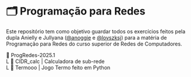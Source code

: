 # 🗂️ Programação para Redes
Este repositório tem como objetivo guardar todos os exercícios feitos pela dupla Anielly e Jullyana ([@anoggie](https://www.github.com/anoggie) e [@lovszksj](https://www.github.com/lovszksj)) para a matéria de Programação para Redes do curso superior de Redes de Computadores.

📂 ProgRedes-2025.1  
L 📂 CIDR_calc | Calculadora de sub-rede  
L 📂 Termooo | Jogo Termo feito em Python
